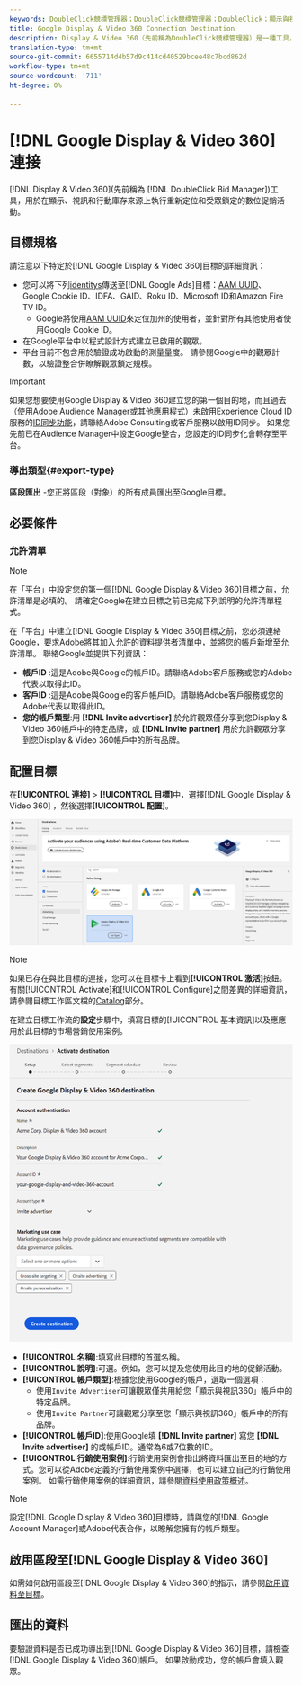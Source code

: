 ```yaml
---
keywords: DoubleClick競標管理器；DoubleClick競標管理器；DoubleClick；顯示與視訊360；顯示360；視訊360；視訊360；顯示與視訊360；顯示與視訊
title: Google Display & Video 360 Connection Destination
description: Display & Video 360（先前稱為DoubleClick競標管理器）是一種工具，用於在顯示、視訊和行動庫存來源中執行重新鎖定目標及受眾目標數位促銷活動。
translation-type: tm+mt
source-git-commit: 6655714d4b57d9c414cd40529bcee48c7bcd862d
workflow-type: tm+mt
source-wordcount: '711'
ht-degree: 0%

---
```



# [!DNL Google Display & Video 360] 連接

[!DNL Display & Video 360](先前稱為 [!DNL DoubleClick Bid Manager])工具，用於在顯示、視訊和行動庫存來源上執行重新定位和受眾鎖定的數位促銷活動。

## 目標規格

請注意以下特定於[!DNL Google Display & Video 360]目標的詳細資訊：

* 您可以將下列[identitys](../../../identity-service/namespaces.md)傳送至[!DNL Google Ads]目標：[AAM UUID](https://experienceleague.adobe.com/docs/audience-manager/user-guide/reference/ids-in-aam.html?lang=en)、Google Cookie ID、IDFA、GAID、Roku ID、Microsoft ID和Amazon Fire TV ID。
   * Google將使用[AAM UUID](https://experienceleague.adobe.com/docs/audience-manager/user-guide/reference/ids-in-aam.html?lang=en)來定位加州的使用者，並針對所有其他使用者使用Google Cookie ID。
* 在Google平台中以程式設計方式建立已啟用的觀眾。
* 平台目前不包含用於驗證成功啟動的測量量度。 請參閱Google中的觀眾計數，以驗證整合併瞭解觀眾鎖定規模。

>[!IMPORTANT]
>
>如果您想要使用Google Display &amp; Video 360建立您的第一個目的地，而且過去（使用Adobe Audience Manager或其他應用程式）未啟用Experience Cloud ID服務的[ID同步功能](https://experienceleague.adobe.com/docs/id-service/using/id-service-api/methods/idsync.html)，請聯絡Adobe Consulting或客戶服務以啟用ID同步。 如果您先前已在Audience Manager中設定Google整合，您設定的ID同步化會轉存至平台。

### 導出類型{#export-type}

**區段匯出** -您正將區段（對象）的所有成員匯出至Google目標。

## 必要條件

### 允許清單

>[!NOTE]
>
>在「平台」中設定您的第一個[!DNL Google Display & Video 360]目標之前，允許清單是必填的。 請確定Google在建立目標之前已完成下列說明的允許清單程式。

在「平台」中建立[!DNL Google Display & Video 360]目標之前，您必須連絡Google，要求Adobe將其加入允許的資料提供者清單中，並將您的帳戶新增至允許清單。 聯絡Google並提供下列資訊：

* **帳戶ID** :這是Adobe與Google的帳戶ID。請聯絡Adobe客戶服務或您的Adobe代表以取得此ID。
* **客戶ID** :這是Adobe與Google的客戶帳戶ID。請聯絡Adobe客戶服務或您的Adobe代表以取得此ID。
* **您的帳戶類型**:用 **[!DNL Invite advertiser]** 於允許觀眾僅分享到您Display &amp; Video 360帳戶中的特定品牌，或 **[!DNL Invite partner]** 用於允許觀眾分享到您Display &amp; Video 360帳戶中的所有品牌。

## 配置目標

在&#x200B;**[!UICONTROL 連接]** > **[!UICONTROL 目標]**&#x200B;中，選擇[!DNL Google Display & Video 360] ，然後選擇&#x200B;**[!UICONTROL 配置]**。

![Connect Google Display &amp; Video 360目標](../../assets/catalog/advertising/google-dv360/catalog.png)

>[!NOTE]
>
>如果已存在與此目標的連接，您可以在目標卡上看到&#x200B;**[!UICONTROL 激活]**&#x200B;按鈕。 有關[!UICONTROL Activate]和[!UICONTROL Configure]之間差異的詳細資訊，請參閱目標工作區文檔的[Catalog](../../ui/destinations-workspace.md#catalog)部分。

在建立目標工作流的&#x200B;**設定**&#x200B;步驟中，填寫目標的[!UICONTROL 基本資訊]以及應應用於此目標的市場營銷使用案例。

![基本資訊Google Display &amp; Video 360](../../assets/catalog/advertising/google-dv360/setup.png)

* **[!UICONTROL 名稱]**:填寫此目標的首選名稱。
* **[!UICONTROL 說明]**:可選。例如，您可以提及您使用此目的地的促銷活動。
* **[!UICONTROL 帳戶類型]**:根據您使用Google的帳戶，選取一個選項：
   * 使用`Invite Advertiser`可讓觀眾僅共用給您「顯示與視訊360」帳戶中的特定品牌。
   * 使用`Invite Partner`可讓觀眾分享至您「顯示與視訊360」帳戶中的所有品牌。
* **[!UICONTROL 帳戶ID]**:使用Google填 **[!DNL Invite partner]** 寫您 **[!DNL Invite advertiser]** 的或帳戶ID。通常為6或7位數的ID。
* **[!UICONTROL 行銷使用案例]**:行銷使用案例會指出將資料匯出至目的地的方式。您可以從Adobe定義的行銷使用案例中選擇，也可以建立自己的行銷使用案例。 如需行銷使用案例的詳細資訊，請參閱[資料使用政策概述](../../../data-governance/policies/overview.md)。

>[!NOTE]
>
>設定[!DNL Google Display & Video 360]目標時，請與您的[!DNL Google Account Manager]或Adobe代表合作，以瞭解您擁有的帳戶類型。

## 啟用區段至[!DNL Google Display & Video 360]

如需如何啟用區段至[!DNL Google Display & Video 360]的指示，請參閱[啟用資料至目標](../../ui/activate-destinations.md)。

## 匯出的資料

要驗證資料是否已成功導出到[!DNL Google Display & Video 360]目標，請檢查[!DNL Google Display & Video 360]帳戶。 如果啟動成功，您的帳戶會填入觀眾。